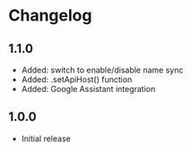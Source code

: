 # Changelog
## 1.1.0
- Added: switch to enable/disable name sync
- Added: .setApiHost() function
- Added: Google Assistant integration

## 1.0.0
- Initial release